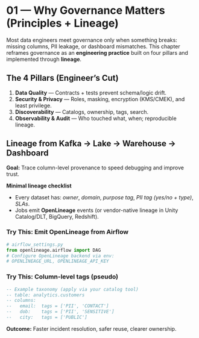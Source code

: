 # 01 — Why Governance Matters (Principles + Lineage)

Most data engineers meet governance only when something breaks: missing columns, PII leakage, or dashboard mismatches.
This chapter reframes governance as an **engineering practice** built on four pillars and implemented through **lineage**.

## The 4 Pillars (Engineer’s Cut)
1. **Data Quality** — Contracts + tests prevent schema/logic drift.
2. **Security & Privacy** — Roles, masking, encryption (KMS/CMEK), and least privilege.
3. **Discoverability** — Catalogs, ownership, tags, search.
4. **Observability & Audit** — Who touched what, when; reproducible lineage.

## Lineage from Kafka → Lake → Warehouse → Dashboard
**Goal:** Trace column-level provenance to speed debugging and improve trust.

**Minimal lineage checklist**
- Every dataset has: *owner*, *domain*, *purpose tag*, *PII tag (yes/no + type)*, *SLAs*.
- Jobs emit **OpenLineage** events (or vendor-native lineage in Unity Catalog/DLT, BigQuery, Redshift).

### Try This: Emit OpenLineage from Airflow
```python
# airflow_settings.py
from openlineage.airflow import DAG
# Configure OpenLineage backend via env:
# OPENLINEAGE_URL, OPENLINEAGE_API_KEY
```

### Try This: Column-level tags (pseudo)
```sql
-- Example taxonomy (apply via your catalog tool)
-- table: analytics.customers
-- columns:
--   email:  tags = ['PII', 'CONTACT']
--   dob:    tags = ['PII', 'SENSITIVE']
--   city:   tags = ['PUBLIC']
```

**Outcome:** Faster incident resolution, safer reuse, clearer ownership.
